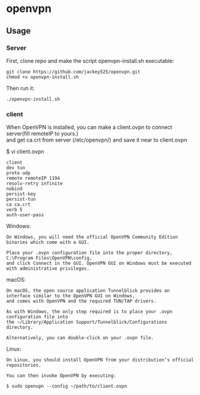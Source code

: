 # openvpn

## Usage

### Server

First, clone repo and make the script openvpn-install.sh executable:

```
git clone https://github.com/jackey525/openvpn.git
chmod +x openvpn-install.sh
```

Then run it:

```
./openvpn-install.sh
```
### client

When OpenVPN is installed, 
you can make a client.ovpn to connect server(fill remoteIP to yours.)  
and get ca.crt from server (/etc/openvpn/) and save it near to client.ovpn

$ vi client.ovpn

```
client
dev tun
proto udp
remote remoteIP 1194
resolv-retry infinite
nobind
persist-key
persist-tun
ca ca.crt
verb 5
auth-user-pass
```
Windows:
```
On Windows, you will need the official OpenVPN Community Edition binaries which come with a GUI. 

Place your .ovpn configuration file into the proper directory, C:\Program Files\OpenVPN\config, 
and click Connect in the GUI. OpenVPN GUI on Windows must be executed with administrative privileges.
```

macOS:
```
On macOS, the open source application Tunnelblick provides an interface similar to the OpenVPN GUI on Windows, 
and comes with OpenVPN and the required TUN/TAP drivers. 

As with Windows, the only step required is to place your .ovpn configuration file into 
the ~/Library/Application Support/Tunnelblick/Configurations directory. 

Alternatively, you can double-click on your .ovpn file.
```
Linux:
```
On Linux, you should install OpenVPN from your distribution’s official repositories. 

You can then invoke OpenVPN by executing:

$ sudo openvpn --config ~/path/to/client.ovpn
```
